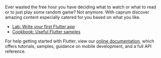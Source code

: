 Ever wasted the free hour you have deciding what to watch or what to read or to just play some random game? Not anymore. With caprum discover amazing content especially catered for you based on what you like.

- [Lab: Write your first Flutter app](https://flutter.dev/docs/get-started/codelab)
- [Cookbook: Useful Flutter samples](https://flutter.dev/docs/cookbook)

For help getting started with Flutter, view our
[online documentation](https://flutter.dev/docs), which offers tutorials,
samples, guidance on mobile development, and a full API reference.
